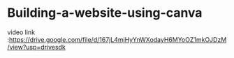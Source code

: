 # Building-a-website-using-canva

video link :https://drive.google.com/file/d/167jL4mjHyYnWXodayH6MYoOZ1mkOJDzM/view?usp=drivesdk
